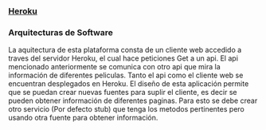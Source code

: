 
### [Heroku](https://arswmovies.herokuapp.com/)  
### Arquitecturas de Software

La aquitectura de esta plataforma consta de un cliente web accedido a traves del servidor Heroku, el cual hace peticiones Get a un api.
El api mencionado anteriormente se comunica con otro api que mira la información de diferentes peliculas.
Tanto el api como el cliente web se encuentran desplegados en Heroku.
El diseño de esta aplicación permite que se puedan crear nuevas fuentes para suplir el cliente, es decir se pueden obtener información de diferentes paginas. Para esto se debe crear otro servicio (Por defecto stub) que tenga los metodos pertinentes pero usando otra fuente para obtener información.

